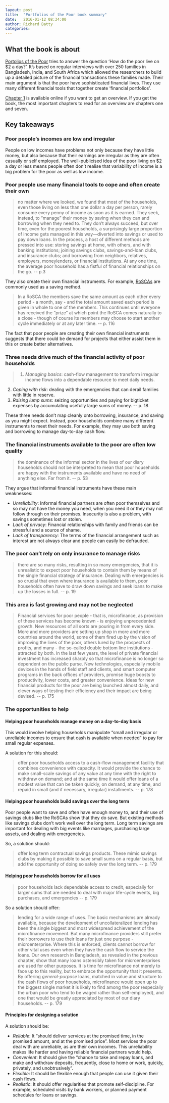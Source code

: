 ```yaml
---
layout: post
title:  "Portfolios of the Poor book summary"
date:   2016-01-12 08:34:00
author: Richard Batty
categories:
---
```


## What the book is about

[Portolios of the Poor](http://www.portfoliosofthepoor.com/) tries to answer the question ‘How do the poor live on $2 a day?’. It’s based on regular interviews with over 250 families in Bangladesh, India, and South Africa which allowed the researchers to build up a detailed picture of the financial transactions these families made. Their main argument is that the poor have sophisticated financial lives. They use many different financial tools that together create ‘financial portfolios’.

[Chapter 1](http://www.portfoliosofthepoor.com/pdf/Chapter1.pdf) is available online if you want to get an overview. If you get the book, the most important chapters to read for an overview are chapters one and seven.

<!--more-->

## Key takeaways

### Poor people’s incomes are low and irregular

People on low incomes have problems not only because they have little money, but also because that their earnings are irregular as they are often casually or self employed. The well-publicised idea of the poor living on $2 a day or less means people often don’t realise that variability of income is a big problem for the poor as well as low income.

### Poor people use many financial tools to cope and often create their own

> no matter where we looked, we found that most of the households, even those living on less than one dollar a day per person, rarely consume every penny of income as soon as it is earned. They seek, instead, to “manage” their money by saving when they can and borrowing when they need to. They don’t always succeed, but over time, even for the poorest households, a surprisingly large proportion of income gets managed in this way—diverted into savings or used to pay down loans. In the process, a host of different methods are pressed into use: storing savings at home, with others, and with banking institutions; joining savings clubs, savings-and-loan clubs, and insurance clubs; and borrowing from neighbors, relatives, employers, moneylenders, or financial institutions. At any one time, the average poor household
has a fistful of financial relationships on the go.
-- p.3

They also create their own financial instruments. For example, [RoSCAs](https://en.wikipedia.org/wiki/Rotating_savings_and_credit_association) are commonly used as a saving method.

> In a RoSCA the members save the same amount as each other every period - a month, say - and the total amount saved each period is given in whole to one of the members. This continues until everyone has received the “prize” at which point the RoSCA comes naturally to a close - though of course its members may choose to start another cycle immediately or at any later time. -- p. 116

The fact that poor people are creating their own financial instruments suggests that there could be demand for projects that either assist them in this or create better alternatives.


### Three needs drive much of the financial activity of poor households

> 1. *Managing basics*: cash-flow management to transform irregular income flows into a dependable resource to meet daily needs.
2. *Coping with risk*: dealing with the emergencies that can derail families with little in reserve.
3. *Raising lump sums*: seizing opportunities and paying for bigticket expenses by accumulating usefully large sums of money. -- p. 18

These three needs don’t map cleanly onto borrowing, insurance, and saving as you might expect. Instead, poor households combine many different instruments to meet their needs. For example, they may use both saving and borrowing to manage day-to-day cash flow.

### The financial instruments available to the poor are often low quality

> the dominance of the informal sector in the lives of our diary households should not be interpreted to mean that poor households are happy with the instruments available and have no need of anything else. Far from it. -- p. 53

They argue that informal financial instruments have these main weaknesses:

* *Unreliability*: Informal financial partners are often poor themselves and so may not have the money you need, when you need it or they may not follow through on their promises. Insecurity is also a problem, with savings sometimes lost or stolen.
* *Lack of privacy*: Financial relationships with family and friends can be stressful and a source of shame.
* *Lack of transparency*: The terms of the financial arrangement such as interest are not always clear and people can easily be defrauded.

### The poor can’t rely on only insurance to manage risks

> there are so many risks, resulting in so many emergencies, that it is unrealistic to expect poor households to contain them by means of the single financial strategy of insurance. Dealing with emergencies is so crucial that even where insurance is available to them, poor households often have to draw down savings and seek loans to make up the losses in full. -- p. 19

### This area is fast growing and may not be neglected

> Financial services for poor people - that is, microfinance, as provision of these services has become known - is enjoying unprecedented growth. New resources of all sorts are pouring in from every side. More and more providers are setting up shop in more and more countries around the world, some of them fired up by the vision of improving the lives of the poor, others lured by the prospects of profits, and many - the so-called double bottom line institutions - attracted by both. In the last few years, the level of private financial investment has increased sharply so that microfinance is no longer so dependent on the public purse. New technologies, especially mobile devices in the hands of field staff and clients, and smart computer programs in the back offices of providers, promise huge boosts to productivity, lower costs, and greater convenience. Ideas for new financial products for the poor are being launched almost daily, and clever ways of testing their efficiency and their impact are being devised. -- p. 175

### The opportunities to help

#### Helping poor households manage money on a day-to-day basis

This would involve helping households manipulate “small and irregular or unreliable incomes to ensure that cash is available when needed” to pay for small regular expenses.

A solution for this should:

> offer poor households access to a cash-flow management facility that combines convenience with capacity. It would provide the chance to make small-scale savings of any value at any time with the right to withdraw on demand; and at the same time it would offer loans of a modest value that can be taken quickly, on demand, at any time, and repaid in small (and if necessary, irregular) installments. -- p. 178


#### Helping poor households build savings over the long term

Poor people want to save and often have enough money to, and their use of savings clubs like the RoSCAs show that they do save. But existing methods like savings clubs don’t work well over the long term. Long term savings are important for dealing with big events like marriages, purchasing large assets, and dealing with emergencies.

So, a solution should:

> offer long term contractual savings products. These mimic savings clubs by making it possible to save small sums on a regular basis, but add the opportunity of doing so safely over the long term. -- p. 179

#### Helping poor households borrow for all uses

> poor households lack dependable access to credit, especially for larger sums that are needed to deal with major life-cycle events, big purchases, and emergencies -- p. 179

So a solution should offer:

> lending for a wide range of uses. The basic mechanisms are already available, because the development of uncollateralized lending has been the single biggest and most widespread achievement of the microfinance movement. But many microfinance providers still prefer their borrowers to use their loans for just one purpose - microenterprise. Where this is enforced, clients cannot borrow for other vital uses even when they have the cash flow to service the loans. Our own research in Bangladesh, as revealed in the previous chapter, show that many loans ostensibly taken for microenterprises are used for other purposes. It is time for microfinance not merely to face up to this reality, but to embrace the opportunity that it presents. By offering *general-purpose* loans, matched in value and structure to the cash flows of poor households, microfinance would open up to the biggest single market it is likely to find among the poor (especially the urban poor who tend to be waged rather than self-employed), and one that would be greatly appreciated by most of our diary households. -- p. 179

#### Principles for designing a solution

A solution should be:

* *Reliable*: It “should deliver services at the promised time, in the promised amount, and at the promised price”. Most services the poor deal with are unreliable, as are their own incomes. This unreliability makes life harder and having reliable financial partners would help.
* *Convenient*: It should give the “chance to take and repay loans, and make and withdraw deposits, frequently, close to home or work, quickly, privately, and unobtrusively”.
* *Flexible*: It should be flexible enough that people can use it given their cash flows.
* *Realistic*: It should offer regularities that promote self-discipline. For example, scheduled visits by bank workers, or planned payment schedules for loans or savings.
